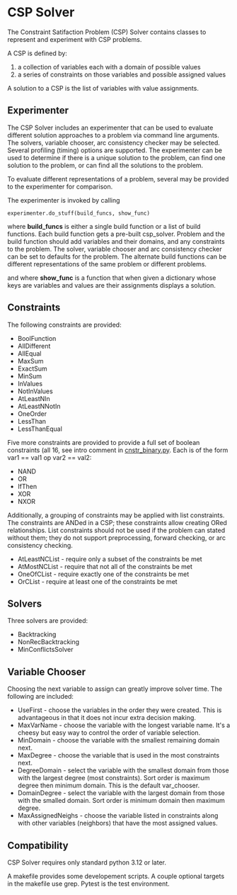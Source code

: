 # CSP Solver #

The Constraint Satifaction Problem (CSP) Solver contains classes to represent and experiment with CSP problems. 

A CSP is defined by:

1. a collection of variables each with a domain of possible values
2. a series of constraints on those variables and possible assigned values

A solution to a CSP is the list of variables with value assignments.

## Experimenter ##

The CSP Solver includes an experimenter that can be used to evaluate different solution approaches to a problem via command line arguments. The solvers, variable chooser, arc consistency checker may be selected. Several profiling (timing) options are supported. The experimenter can be used to determine if there is a unique solution to the problem, can find one solution to the problem, or can find all the solutions to the problem.

To evaluate different representations of a problem, several may be provided to the experimenter for comparison.

The experimenter is invoked by calling

	experimenter.do_stuff(build_funcs, show_func)

where **build_funcs** is either a single build function or a list of build functions.
Each build function gets a pre-built csp\_solver. Problem and the 
build function should add variables and their domains, and any constraints to the problem. The solver, variable chooser and arc consistency checker can be set to defaults for the problem. The alternate build functions can be different representations of the same problem or different problems.

and where **show_func** is a function that when given a dictionary whose keys are variables and values are their assignments displays a solution. 

## Constraints ##

The following constraints are provided:

- BoolFunction
- AllDifferent
- AllEqual
- MaxSum
- ExactSum
- MinSum
- InValues
- NotInValues
- AtLeastNIn
- AtLeastNNotIn
- OneOrder
- LessThan
- LessThanEqual

Five more constraints are provided to provide a full set of boolean constraints (all 16, see intro comment in [cnstr_binary.py](https://github.com/StoneShark/CSPSolver/blob/main/csp_solver/constraint/cnstr_binary.py). Each is of the form var1 == val1  op  var2 == val2:

- NAND
- OR
- IfThen
- XOR
- NXOR

Additionally, a grouping of constraints may be applied with list constraints. The constraints are ANDed in a CSP; these constraints allow creating ORed relationships. List constraints should not be used if the problem can stated without them; they do not support preprocessing, forward checking, or arc consistency checking.

- AtLeastNCList - require only a subset of the constraints be met
- AtMostNCList - require that not all of the constraints be met
- OneOfCList - require exactly one of the constraints be met
- OrCList - require at least one of the constraints be met

## Solvers ##

Three solvers are provided:

- Backtracking
- NonRecBacktracking
- MinConflictsSolver

## Variable Chooser ##

Choosing the next variable to assign can greatly improve solver time. The following are included:

- UseFirst - choose the variables in the order they were created. This is advantageous in that it does not incur extra decision making.
- MaxVarName - choose the variable with the longest variable name. It's a cheesy but easy way to control the order of variable selection.
- MinDomain - choose the variable with the smallest remaining domain next.
- MaxDegree - choose the variable that is used in the most constraints next.
- DegreeDomain - select the variable with the smallest domain from those with the largest degree (most constraints).  Sort order is maximum degree then minimum domain. This is the default var_chooser.
- DomainDegree - select the variable with the largest domain from those with the smalled domain. Sort order is minimum domain then maximum degree.
- MaxAssignedNeighs - choose the variable listed in constraints along with other variables (neighbors) that have the most assigned values.

## Compatibility ##
CSP Solver requires only standard python 3.12 or later.

A makefile provides some developement scripts. A couple optional targets in the makefile use grep. Pytest is the test environment.
